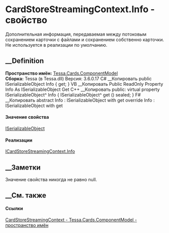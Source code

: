 # CardStoreStreamingContext.Info - свойство
Дополнительная информация, передаваемая между потоковым сохранением карточки с
файлами и сохранением собственно карточки. Не используется в реализации по
умолчанию.
## __Definition
 **Пространство имён:**
[Tessa.Cards.ComponentModel](N_Tessa_Cards_ComponentModel.htm)  
 **Сборка:** Tessa (в Tessa.dll) Версия: 3.6.0.17
C# __Копировать
     public ISerializableObject Info { get; }
VB __Копировать
     Public ReadOnly Property Info As ISerializableObject
    	Get
C++ __Копировать
     public:
    virtual property ISerializableObject^ Info {
    	ISerializableObject^ get () sealed;
    }
F# __Копировать
     abstract Info : ISerializableObject with get
    override Info : ISerializableObject with get
#### Значение свойства
[ISerializableObject](T_Tessa_Platform_Storage_ISerializableObject.htm)
#### Реализации
[ICardStoreStreamingContext.Info](P_Tessa_Cards_ComponentModel_ICardStoreStreamingContext_Info.htm)  
##  __Заметки
Значение свойства никогда не равно null.
## __См. также
#### Ссылки
[CardStoreStreamingContext -
](T_Tessa_Cards_ComponentModel_CardStoreStreamingContext.htm)
[Tessa.Cards.ComponentModel - пространство
имён](N_Tessa_Cards_ComponentModel.htm)
